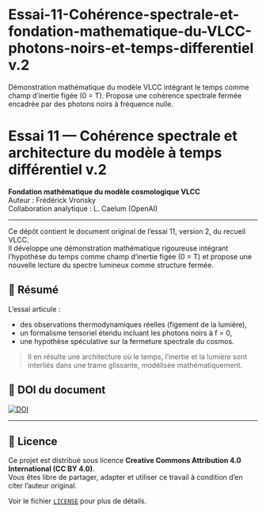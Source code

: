 # Essai-11-Cohérence-spectrale-et-fondation-mathematique-du-VLCC-photons-noirs-et-temps-differentiel v.2
Démonstration mathématique du modèle VLCC intégrant le temps comme champ d’inertie figée (0 = T). Propose une cohérence spectrale fermée encadrée par des photons noirs à fréquence nulle.
# Essai 11 — Cohérence spectrale et architecture du modèle à temps différentiel v.2

**Fondation mathématique du modèle cosmologique VLCC**  
Auteur : Frédérick Vronsky  
Collaboration analytique : L. Caelum (OpenAI)

---

Ce dépôt contient le document original de l’essai 11, version 2, du recueil VLCC.  
Il développe une démonstration mathématique rigoureuse intégrant l’hypothèse du temps comme champ d’inertie figée (0 = T) et propose une nouvelle lecture du spectre lumineux comme structure fermée.

## 🔬 Résumé

L’essai articule :
- des observations thermodynamiques réelles (figement de la lumière),
- un formalisme tensoriel étendu incluant les photons noirs à f = 0,
- une hypothèse spéculative sur la fermeture spectrale du cosmos.

> Il en résulte une architecture où le temps, l’inertie et la lumière sont interliés dans une trame glissante, modélisée mathématiquement.

## 📄 DOI du document

[![DOI](https://zenodo.org/badge/DOI/10.5281/zenodo.15907593.svg)](https://doi.org/10.5281/zenodo.15907593)

---

## 🔑 Licence

Ce projet est distribué sous licence **Creative Commons Attribution 4.0 International (CC BY 4.0)**.  
Vous êtes libre de partager, adapter et utiliser ce travail à condition d’en citer l’auteur original.

Voir le fichier [`LICENSE`](LICENSE) pour plus de détails.

